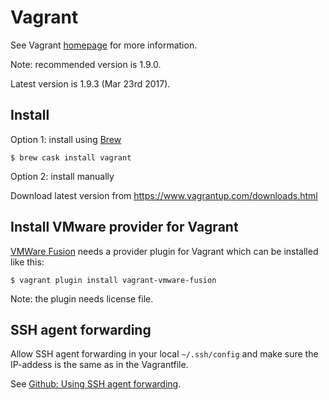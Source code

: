 # Vagrant

See Vagrant [homepage](https://www.vagrantup.com/) for more information.

Note: recommended version is 1.9.0.

Latest version is 1.9.3 (Mar 23rd 2017).

## Install

Option 1: install using [Brew](brew.md)

```
$ brew cask install vagrant
```

Option 2: install manually

Download latest version from https://www.vagrantup.com/downloads.html

## Install VMware provider for Vagrant

[VMWare Fusion](vmware_fusion.md) needs a provider plugin for Vagrant which can be installed like this:

```
$ vagrant plugin install vagrant-vmware-fusion
```

Note: the plugin needs license file.

## SSH agent forwarding

Allow SSH agent forwarding in your local `~/.ssh/config` and make sure the IP-addess is the same as in the Vagrantfile.

See [Github: Using SSH agent forwarding](https://developer.github.com/guides/using-ssh-agent-forwarding/).
